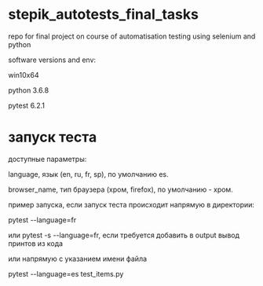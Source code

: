 # stepik_autotests_final_tasks
 repo for final project on course of automatisation testing using selenium and python
 
software versions and env:

win10x64

python 3.6.8

pytest 6.2.1


# запуск теста
доступные параметры:

language, язык (en, ru, fr, sp), по умолчанию es.

browser_name, тип браузера (хром, firefox), по умолчанию - хром.


пример запуска, если запуск теста происходит напрямую в директории:

pytest --language=fr


или pytest -s --language=fr, если требуется добавить в output вывод принтов из кода


или напрямую с указанием имени файла

pytest --language=es test_items.py
